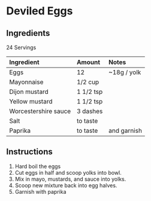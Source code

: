 Deviled Eggs
============

Ingredients
-----------

24 Servings

| Ingredient           | Amount    | Notes       |
|:---------------------|:----------|:------------|
| Eggs                 | 12        | ~18g / yolk |
| Mayonnaise           | 1/2 cup   |             |
| Dijon mustard        | 1 1/2 tsp |             |
| Yellow mustard       | 1 1/2 tsp |             |
| Worcestershire sauce | 3 dashes  |             |
| Salt                 | to taste  |             |
| Paprika              | to taste  | and garnish |

Instructions
------------

1. Hard boil the eggs
2. Cut eggs in half and scoop yolks into bowl.
3. Mix in mayo, mustards, and sauce into yolks.
4. Scoop new mixture back into egg halves.
5. Garnish with paprika
